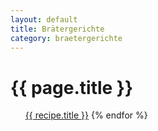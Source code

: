 ```yaml
---
layout: default
title: Brätergerichte
category: braetergerichte
---
```


<div class="prose max-w-none text-white">
  <h1 class="text-4xl font-bold mb-4">{{ page.title }}</h1>
  <ul class="space-y-2"
  {% assign cat_recipes = site.recipes | where_exp: "r", "r.path contains page.category" | sort: "title" %}
  {% for recipe in cat_recipes %}
    <li><a href="{{ recipe.url | relative_url }}">{{ recipe.title }}</a></li>
  {% endfor %}
  </ul>
</div>
